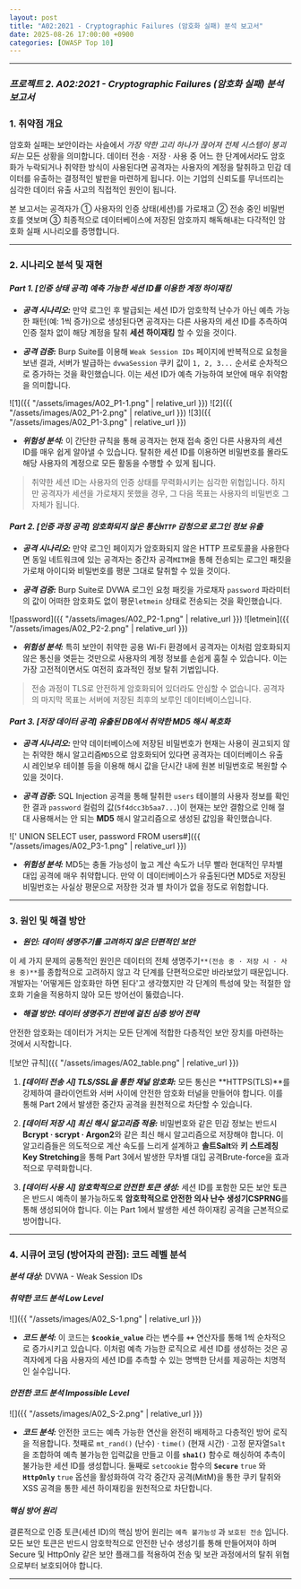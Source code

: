 ```yaml
---
layout: post
title: "A02:2021 - Cryptographic Failures (암호화 실패) 분석 보고서"
date: 2025-08-26 17:00:00 +0900
categories: [OWASP Top 10]
---
```

---

### ***프로젝트 2. A02:2021 - Cryptographic Failures (암호화 실패) 분석 보고서***

### 1. 취약점 개요

   암호화 실패는 보안이라는 사슬에서 *가장 약한 고리 하나가 끊어져 전체 시스템이 붕괴되는* 모든 상황을 의미합니다. 데이터 전송 · 저장 · 사용 중 어느 한 단계에서라도 암호화가 누락되거나 취약한 방식이 사용된다면 공격자는 사용자의 계정을 탈취하고 민감 데이터를 유출하는 결정적인 발판을 마련하게 됩니다. 이는 기업의 신뢰도를 무너뜨리는 심각한 데이터 유출 사고의 직접적인 원인이 됩니다.

   본 보고서는 공격자가 ① 사용자의 인증 상태(세션)를 가로채고 ② 전송 중인 비밀번호를 엿보며 ③ 최종적으로 데이터베이스에 저장된 암호까지 해독해내는 다각적인 암호화 실패 시나리오를 증명합니다.

---

### 2. 시나리오 분석 및 재현

#### ***Part 1. [인증 상태 공격] 예측 가능한 세션 ID를 이용한 계정 하이재킹***

*   ***공격 시나리오:***
   만약 로그인 후 발급되는 세션 ID가 암호학적 난수가 아닌 예측 가능한 패턴(예: 1씩 증가)으로 생성된다면 공격자는 다른 사용자의 세션 ID를 추측하여 인증 절차 없이 해당 계정을 탈취 **세션 하이재킹** 할 수 있을 것이다.

*   ***공격 검증:***
   Burp Suite를 이용해 `Weak Session IDs` 페이지에 반복적으로 요청을 보낸 결과, 서버가 발급하는 `dvwaSession` 쿠키 값이 `1, 2, 3...` 순서로 순차적으로 증가하는 것을 확인했습니다. 이는 세션 ID가 예측 가능하여 보안에 매우 취약함을 의미합니다.

   ![1]({{ "/assets/images/A02_P1-1.png" | relative_url }})
   ![2]({{ "/assets/images/A02_P1-2.png" | relative_url }})
   ![3]({{ "/assets/images/A02_P1-3.png" | relative_url }})

*   ***위험성 분석:***
   이 간단한 규칙을 통해 공격자는 현재 접속 중인 다른 사용자의 세션 ID를 매우 쉽게 알아낼 수 있습니다. 탈취한 세션 ID를 이용하면 비밀번호를 몰라도 해당 사용자의 계정으로 모든 활동을 수행할 수 있게 됩니다.

>   취약한 세션 ID는 사용자의 인증 상태를 무력화시키는 심각한 위협입니다. 하지만 공격자가 세션을 가로채지 못했을 경우, 그 다음 목표는 사용자의 비밀번호 그 자체가 됩니다.

#### ***Part 2. [인증 과정 공격] 암호화되지 않은 통신`HTTP` 감청으로 로그인 정보 유출***

*   ***공격 시나리오:***
   만약 로그인 페이지가 암호화되지 않은 HTTP 프로토콜을 사용한다면 동일 네트워크에 있는 공격자는 중간자 공격`MITM`을 통해 전송되는 로그인 패킷을 가로채 아이디와 비밀번호를 평문 그대로 탈취할 수 있을 것이다.

*   ***공격 검증:***
   Burp Suite로 DVWA 로그인 요청 패킷을 가로채자 `password` 파라미터의 값이 어떠한 암호화도 없이 평문`letmein` 상태로 전송되는 것을 확인했습니다.

   ![password]({{ "/assets/images/A02_P2-1.png" | relative_url }})
   ![letmein]({{ "/assets/images/A02_P2-2.png" | relative_url }})

*   ***위험성 분석:***
   특히 보안이 취약한 공용 Wi-Fi 환경에서 공격자는 이처럼 암호화되지 않은 통신을 엿듣는 것만으로 사용자의 계정 정보를 손쉽게 훔칠 수 있습니다. 이는 가장 고전적이면서도 여전히 효과적인 정보 탈취 기법입니다.

>   전송 과정이 TLS로 안전하게 암호화되어 있더라도 안심할 수 없습니다. 공격자의 마지막 목표는 서버에 저장된 최후의 보루인 데이터베이스입니다.

#### ***Part 3. [저장 데이터 공격] 유출된 DB에서 취약한 MD5 해시 복호화***

*   ***공격 시나리오:***
   만약 데이터베이스에 저장된 비밀번호가 현재는 사용이 권고되지 않는 취약한 해시 알고리즘`MD5`으로 암호화되어 있다면 공격자는 데이터베이스 유출 시 레인보우 테이블 등을 이용해 해시 값을 단시간 내에 원본 비밀번호로 복원할 수 있을 것이다.

*   ***공격 검증:***
   SQL Injection 공격을 통해 탈취한 `users` 테이블의 사용자 정보를 확인한 결과 `password` 컬럼의 값(`5f4dcc3b5aa7...`)이 현재는 보안 결함으로 인해 절대 사용해서는 안 되는 **MD5** 해시 알고리즘으로 생성된 값임을 확인했습니다.

   ![' UNION SELECT user, password FROM users#]({{ "/assets/images/A02_P3-1.png" | relative_url }})

*   ***위험성 분석:***
   MD5는 충돌 가능성이 높고 계산 속도가 너무 빨라 현대적인 무차별 대입 공격에 매우 취약합니다. 만약 이 데이터베이스가 유출된다면 MD5로 저장된 비밀번호는 사실상 평문으로 저장한 것과 별 차이가 없을 정도로 위험합니다.
    
---

### 3. 원인 및 해결 방안

*   ***원인: 데이터 생명주기를 고려하지 않은 단편적인 보안***

   이 세 가지 문제의 공통적인 원인은 데이터의 전체 생명주기`**(전송 중 · 저장 시 · 사용 중)**`를 종합적으로 고려하지 않고 각 단계를 단편적으로만 바라보았기 때문입니다. 개발자는 '어떻게든 암호화만 하면 된다'고 생각했지만 각 단계의 특성에 맞는 적절한 암호화 기술을 적용하지 않아 모든 방어선이 뚫렸습니다.

*   ***해결 방안: 데이터 생명주기 전반에 걸친 심층 방어 전략***

   안전한 암호화는 데이터가 거치는 모든 단계에 적합한 다층적인 보안 장치를 마련하는 것에서 시작합니다.

   ![보안 규칙]({{ "/assets/images/A02_table.png" | relative_url }})

1.  ***[데이터 전송 시] TLS/SSL을 통한 채널 암호화:***
   모든 통신은 **HTTPS(TLS)**를 강제하여 클라이언트와 서버 사이에 안전한 암호화 터널을 만들어야 합니다. 이를 통해 Part 2에서 발생한 중간자 공격을 원천적으로 차단할 수 있습니다.

2.  ***[데이터 저장 시] 최신 해시 알고리즘 적용:***
   비밀번호와 같은 민감 정보는 반드시 **Bcrypt · scrypt · Argon2**와 같은 최신 해시 알고리즘으로 저장해야 합니다. 이 알고리즘들은 의도적으로 계산 속도를 느리게 설계하고 **솔트Salt**와 **키 스트레칭Key Stretching**을 통해 Part 3에서 발생한 무차별 대입 공격Brute-force을 효과적으로 무력화합니다.

3.  ***[데이터 사용 시] 암호학적으로 안전한 토큰 생성:***
   세션 ID를 포함한 모든 보안 토큰은 반드시 예측이 불가능하도록 **암호학적으로 안전한 의사 난수 생성기CSPRNG**를 통해 생성되어야 합니다. 이는 Part 1에서 발생한 세션 하이재킹 공격을 근본적으로 방어합니다.

---

### 4. 시큐어 코딩 (방어자의 관점): 코드 레벨 분석

***분석 대상:*** DVWA - Weak Session IDs

#### ***취약한 코드 분석 Low Level***

   ![]({{ "/assets/images/A02_S-1.png" | relative_url }})  

   *   ***코드 분석:*** 이 코드는 **`$cookie_value`** 라는 변수를 **`++`** 연산자를 통해 1씩 순차적으로 증가시키고 있습니다. 이처럼 예측 가능한 로직으로 세션 ID를 생성하는 것은 공격자에게 다음 사용자의 세션 ID를 추측할 수 있는 명백한 단서를 제공하는 치명적인 실수입니다.

#### ***안전한 코드 분석 Impossible Level***

   ![]({{ "/assets/images/A02_S-2.png" | relative_url }})  

   *   ***코드 분석:*** 안전한 코드는 예측 가능한 연산을 완전히 배제하고 다층적인 방어 로직을 적용합니다. 첫째로 `mt_rand()` (난수) · `time()` (현재 시간) · 고정 문자열`Salt`을 조합하여 예측 불가능한 입력값을 만들고 이를 **`sha1()`** 함수로 해싱하여 추측이 불가능한 세션 ID를 생성합니다. 둘째로 `setcookie` 함수의 **`Secure`** `true` 와 **`HttpOnly`** `true` 옵션을 활성화하여 각각 중간자 공격(MitM)을 통한 쿠키 탈취와 XSS 공격을 통한 세션 하이재킹을 원천적으로 차단합니다.

#### ***핵심 방어 원리***

   결론적으로 인증 토큰(세션 ID)의 핵심 방어 원리는 `예측 불가능성` 과 `보호된 전송` 입니다. 모든 보안 토큰은 반드시 암호학적으로 안전한 난수 생성기를 통해 만들어져야 하며 Secure 및 HttpOnly 같은 보안 플래그를 적용하여 전송 및 보관 과정에서의 탈취 위협으로부터 보호되어야 합니다.

<hr class="short-rule">